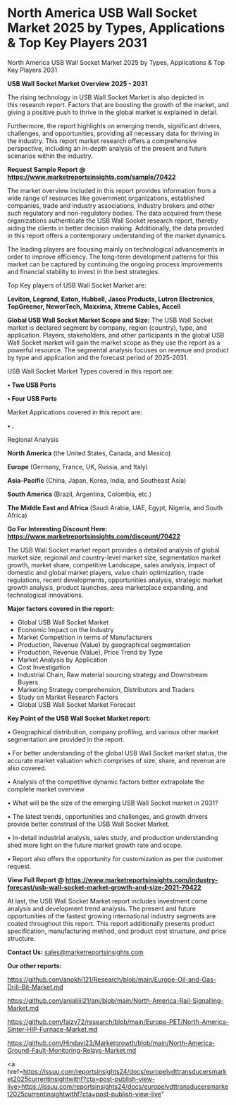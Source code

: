 # North America USB Wall Socket Market 2025 by Types, Applications & Top Key Players 2031
 North America USB Wall Socket Market 2025 by Types, Applications & Top Key Players 2031

<Strong> USB Wall Socket Market Overview 2025 - 2031</strong>

The rising technology in USB Wall Socket Market is also depicted in this research report. Factors that are boosting the growth of the market, and giving a positive push to thrive in the global market is explained in detail.

Furthermore, the report highlights on emerging trends, significant drivers, challenges, and opportunities, providing all necessary data for thriving in the industry. This report market research offers a comprehensive perspective, including an in-depth analysis of the present and future scenarios within the industry.

<strong>Request Sample Report @ <a href=https://www.marketreportsinsights.com/sample/70422>https://www.marketreportsinsights.com/sample/70422</a></strong>

The market overview included in this report provides information from a wide range of resources like government organizations, established companies, trade and industry associations, industry brokers and other such regulatory and non-regulatory bodies. The data acquired from these organizations authenticate the USB Wall Socket research report, thereby aiding the clients in better decision making. Additionally, the data provided in this report offers a contemporary understanding of the market dynamics.

The leading players are focusing mainly on technological advancements in order to improve efficiency. The long-term development patterns for this market can be captured by continuing the ongoing process improvements and financial stability to invest in the best strategies.

Top Key players of USB Wall Socket Market are:

<strong>Leviton, Legrand, Eaton, Hubbell, Jasco Products, Lutron Electronics, TopGreener, NewerTech, Maxxima, Xtreme Cables, Accell</strong>

<strong><b>Global USB Wall Socket Market Scope and Size:</b></strong>
The USB Wall Socket market is declared segment by company, region (country), type, and application. Players, stakeholders, and other participants in the global USB Wall Socket market will gain the market scope as they use the report as a powerful resource. The segmental analysis focuses on revenue and product by type and application and the forecast period of 2025-2031.

USB Wall Socket Market Types covered in this report are:

<strong>• Two USB Ports

• Four USB Ports</strong>

Market Applications covered in this report are:

<strong>• .</strong> 

Regional Analysis

<strong>North America</strong> (the United States, Canada, and Mexico)

<strong>Europe</strong> (Germany, France, UK, Russia, and Italy)

<strong>Asia-Pacific</strong> (China, Japan, Korea, India, and Southeast Asia)

<strong>South America</strong> (Brazil, Argentina, Colombia, etc.)

<strong>The Middle East and Africa</strong> (Saudi Arabia, UAE, Egypt, Nigeria, and South Africa)

<strong>Go For Interesting Discount Here: <a href=https://www.marketreportsinsights.com/discount/70422>https://www.marketreportsinsights.com/discount/70422</a></strong>

The USB Wall Socket market report provides a detailed analysis of global market size, regional and country-level market size, segmentation market growth, market share, competitive Landscape, sales analysis, impact of domestic and global market players, value chain optimization, trade regulations, recent developments, opportunities analysis, strategic market growth analysis, product launches, area marketplace expanding, and technological innovations.

<strong><b>Major factors covered in the report:</b></strong>
<ul>
  <li>Global USB Wall Socket Market </li>
  <li>Economic Impact on the Industry</li>
  <li>Market Competition in terms of Manufacturers</li>
  <li>Production, Revenue (Value) by geographical segmentation</li>
  <li>Production, Revenue (Value), Price Trend by Type</li>
  <li>Market Analysis by Application</li>
  <li>Cost Investigation</li>
  <li>Industrial Chain, Raw material sourcing strategy and Downstream Buyers</li>
  <li>Marketing Strategy comprehension, Distributors and Traders</li>
  <li>Study on Market Research Factors</li>
  <li>Global USB Wall Socket Market Forecast</li>
</ul>

<strong><b>Key Point of the USB Wall Socket Market report:</b></strong>

• Geographical distribution, company profiling, and various other market segmentation are provided in the report.

• For better understanding of the global USB Wall Socket market status, the accurate market valuation which comprises of size, share, and revenue are also covered.

• Analysis of the competitive dynamic factors better extrapolate the complete market overview

• What will be the size of the emerging USB Wall Socket market in 2031?

• The latest trends, opportunities and challenges, and growth drivers provide better construal of the USB Wall Socket Market.

• In-detail industrial analysis, sales study, and production understanding shed more light on the future market growth rate and scope.

• Report also offers the opportunity for customization as per the customer request.

<strong><b>View Full Report @ <a href=https://www.marketreportsinsights.com/industry-forecast/usb-wall-socket-market-growth-and-size-2021-70422>https://www.marketreportsinsights.com/industry-forecast/usb-wall-socket-market-growth-and-size-2021-70422</a></b></strong>


At last, the USB Wall Socket Market report includes investment come analysis and development trend analysis. The present and future opportunities of the fastest growing international industry segments are coated throughout this report. This report additionally presents product specification, manufacturing method, and product cost structure, and price structure.

<strong>Contact Us:</strong>
sales@marketreportsinsights.com

<strong>Our other reports:</strong>

<a href=https://github.com/anokhi121/Research/blob/main/Europe-Oil-and-Gas-Drill-Bit-Market.md>https://github.com/anokhi121/Research/blob/main/Europe-Oil-and-Gas-Drill-Bit-Market.md</a>

<a href=https://github.com/anjaliiii21/anj/blob/main/North-America-Rail-Signalling-Market.md>https://github.com/anjaliiii21/anj/blob/main/North-America-Rail-Signalling-Market.md</a>

<a href=https://github.com/faizy72/research/blob/main/Europe-PET/North-America-Sinter-HIP-Furnace-Market.md>https://github.com/faizy72/research/blob/main/Europe-PET/North-America-Sinter-HIP-Furnace-Market.md</a>

<a href=https://github.com/Hindavi23/Marketgrowth/blob/main/North-America-Ground-Fault-Monitoring-Relays-Market.md>https://github.com/Hindavi23/Marketgrowth/blob/main/North-America-Ground-Fault-Monitoring-Relays-Market.md</a>

<a href=https://issuu.com/reportsinsights24/docs/europelvdttransducersmarket2025currentinsightwithf?cta=post-publish-view-live>https://issuu.com/reportsinsights24/docs/europelvdttransducersmarket2025currentinsightwithf?cta=post-publish-view-live</a>"
